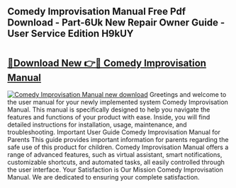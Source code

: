 ## Comedy Improvisation Manual Free Pdf Download - Part-6Uk New Repair Owner Guide - User Service Edition H9kUY

# <h2><a href="http://bc12415.oget.top/?id=Comedy+Improvisation+Manual">🔗Download New 👉🔴 Comedy Improvisation Manual</a></h2>

[![Comedy Improvisation Manual new download](https://i.imgur.com/5g1atiW.png)](http://bc12415.oget.top/?id=Comedy+Improvisation+Manual)
Greetings and welcome to the user manual for your newly implemented system Comedy Improvisation Manual. This manual is specifically designed to help you navigate the features and functions of your product with ease. Inside, you will find detailed instructions for installation, usage, maintenance, and troubleshooting. Important User Guide Comedy Improvisation Manual for Parents This guide provides important information for parents regarding the safe use of this product for children. Comedy Improvisation Manual offers a range of advanced features, such as virtual assistant, smart notifications, customizable shortcuts, and automated tasks, all easily controlled through the user interface. Your Satisfaction is Our Mission Comedy Improvisation Manual. We are dedicated to ensuring your complete satisfaction.
